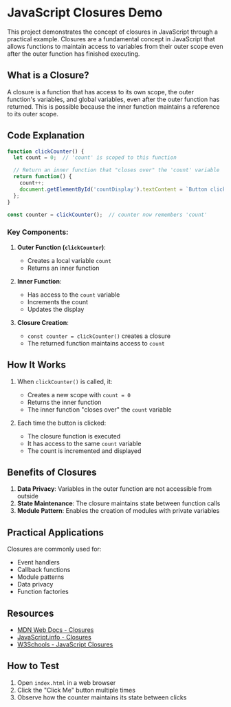 # JavaScript Closures Demo

This project demonstrates the concept of closures in JavaScript through a practical example. Closures are a fundamental concept in JavaScript that allows functions to maintain access to variables from their outer scope even after the outer function has finished executing.

## What is a Closure?

A closure is a function that has access to its own scope, the outer function's variables, and global variables, even after the outer function has returned. This is possible because the inner function maintains a reference to its outer scope.

## Code Explanation

```javascript
function clickCounter() {
  let count = 0;  // 'count' is scoped to this function

  // Return an inner function that "closes over" the 'count' variable
  return function() {
    count++;
    document.getElementById('countDisplay').textContent = `Button clicked ${count} times.`;
  };
}

const counter = clickCounter();  // counter now remembers 'count'
```

### Key Components:

1. **Outer Function (`clickCounter`)**:
   - Creates a local variable `count`
   - Returns an inner function

2. **Inner Function**:
   - Has access to the `count` variable
   - Increments the count
   - Updates the display

3. **Closure Creation**:
   - `const counter = clickCounter()` creates a closure
   - The returned function maintains access to `count`

## How It Works

1. When `clickCounter()` is called, it:
   - Creates a new scope with `count = 0`
   - Returns the inner function
   - The inner function "closes over" the `count` variable

2. Each time the button is clicked:
   - The closure function is executed
   - It has access to the same `count` variable
   - The count is incremented and displayed

## Benefits of Closures

1. **Data Privacy**: Variables in the outer function are not accessible from outside
2. **State Maintenance**: The closure maintains state between function calls
3. **Module Pattern**: Enables the creation of modules with private variables

## Practical Applications

Closures are commonly used for:
- Event handlers
- Callback functions
- Module patterns
- Data privacy
- Function factories

## Resources

- [MDN Web Docs - Closures](https://developer.mozilla.org/en-US/docs/Web/JavaScript/Closures)
- [JavaScript.info - Closures](https://javascript.info/closure)
- [W3Schools - JavaScript Closures](https://www.w3schools.com/js/js_function_closures.asp)

## How to Test

1. Open `index.html` in a web browser
2. Click the "Click Me" button multiple times
3. Observe how the counter maintains its state between clicks 